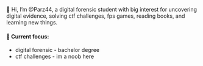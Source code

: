 👋 Hi, I’m @Parz44, a digital forensic student with big interest for uncovering digital evidence, solving ctf challenges, fps games, reading books, and learning new things. 
#### 👀 Current focus: 
- digital forensic - bachelor degree
- ctf challenges - im a noob here

<!---
Parz44/Parz44 is a ✨ special ✨ repository because its `README.md` (this file) appears on your GitHub profile.
You can click the Preview link to take a look at your changes.
--->
